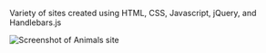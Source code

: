 Variety of sites created using HTML, CSS, Javascript, jQuery, and Handlebars.js

![Screenshot of Animals site](https://raw.githubusercontent.com/sanajaved7/responsive_design/master/animal_website/animal_site.png?raw=true)
